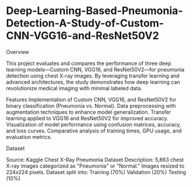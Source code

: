 # Deep-Learning-Based-Pneumonia-Detection-A-Study-of-Custom-CNN-VGG16-and-ResNet50V2
Overview

This project evaluates and compares the performance of three deep learning models—Custom CNN, VGG16, and ResNet50V2—for pneumonia detection using chest X-ray images. By leveraging transfer learning and advanced architectures, the study demonstrates how deep learning can revolutionize medical imaging with minimal labeled data.

Features
Implementation of Custom CNN, VGG16, and ResNet50V2 for binary classification (Pneumonia vs. Normal).
Data preprocessing with augmentation techniques to enhance model generalization.
Transfer learning applied to VGG16 and ResNet50V2 for improved accuracy.
Visualization of model performance using confusion matrices, accuracy, and loss curves.
Comparative analysis of training times, GPU usage, and evaluation metrics.

Dataset

Source: Kaggle Chest X-Ray Pneumonia Dataset
Description:
5,863 chest X-ray images categorized as "Pneumonia" or "Normal."
Images resized to 224x224 pixels.
Dataset split into:
Training (70%)
Validation (20%)
Testing (10%)
